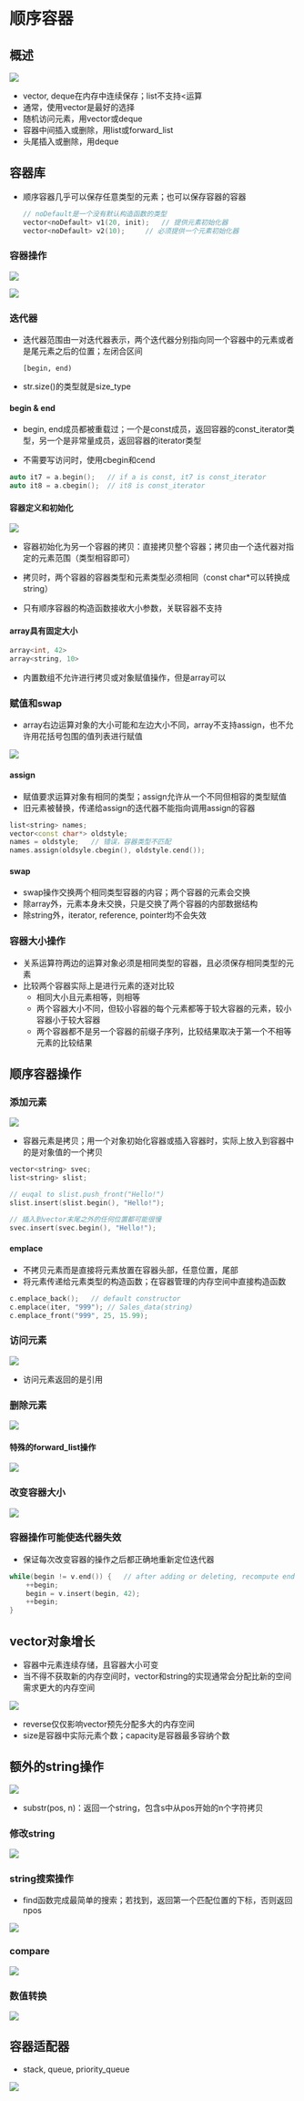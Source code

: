 # 顺序容器

## 概述

![](https://github.com/tom-jerr/MyblogImg/raw/main/C++/IO/shuncontainer.png)

- vector, deque在内存中连续保存；list不支持<运算
- 通常，使用vector是最好的选择
- 随机访问元素，用vector或deque
- 容器中间插入或删除，用list或forward_list
- 头尾插入或删除，用deque

## 容器库

- 顺序容器几乎可以保存任意类型的元素；也可以保存容器的容器

  ~~~c++
  // noDefault是一个没有默认构造函数的类型
  vector<noDefault> v1(20, init);	// 提供元素初始化器
  vector<noDefault> v2(10);		// 必须提供一个元素初始化器
  ~~~

### 容器操作

![](https://github.com/tom-jerr/MyblogImg/raw/main/C++/IO/container_opt1.png)

![](https://github.com/tom-jerr/MyblogImg/raw/main/C++/IO/container_opt2.png)

### 迭代器

- 迭代器范围由一对迭代器表示，两个迭代器分别指向同一个容器中的元素或者是尾元素之后的位置；左闭合区间

  ~~~
  [begin, end)
  ~~~

- str.size()的类型就是size_type

#### begin & end

- begin, end成员都被重载过；一个是const成员，返回容器的const_iterator类型，另一个是非常量成员，返回容器的iterator类型

- 不需要写访问时，使用cbegin和cend

~~~c++
auto it7 = a.begin();	// if a is const, it7 is const_iterator
auto it8 = a.cbegin();	// it8 is const_iterator
~~~

#### 容器定义和初始化

![](https://github.com/tom-jerr/MyblogImg/raw/main/C++/IO/container_init.png)

- 容器初始化为另一个容器的拷贝：直接拷贝整个容器；拷贝由一个迭代器对指定的元素范围（类型相容即可）
- 拷贝时，两个容器的容器类型和元素类型必须相同（const char*可以转换成string）

- 只有顺序容器的构造函数接收大小参数，关联容器不支持

#### array具有固定大小

~~~c++
array<int, 42>
array<string, 10>
~~~

- 内置数组不允许进行拷贝或对象赋值操作，但是array可以

### 赋值和swap

- array右边运算对象的大小可能和左边大小不同，array不支持assign，也不允许用花括号包围的值列表进行赋值

![](https://github.com/tom-jerr/MyblogImg/raw/main/C++/IO/assign.png)

#### assign

- 赋值要求运算对象有相同的类型；assign允许从一个不同但相容的类型赋值
- 旧元素被替换，传递给assign的迭代器不能指向调用assign的容器

~~~c++
list<string> names;
vector<const char*> oldstyle;
names = oldstyle;	// 错误，容器类型不匹配
names.assign(oldsyle.cbegin(), oldstyle.cend());
~~~

#### swap

- swap操作交换两个相同类型容器的内容；两个容器的元素会交换
- 除array外，元素本身未交换，只是交换了两个容器的内部数据结构
- 除string外，iterator, reference, pointer均不会失效

### 容器大小操作

- 关系运算符两边的运算对象必须是相同类型的容器，且必须保存相同类型的元素
- 比较两个容器实际上是进行元素的逐对比较
  - 相同大小且元素相等，则相等
  - 两个容器大小不同，但较小容器的每个元素都等于较大容器的元素，较小容器小于较大容器
  - 两个容器都不是另一个容器的前缀子序列，比较结果取决于第一个不相等元素的比较结果

## 顺序容器操作

### 添加元素

![](https://github.com/tom-jerr/MyblogImg/raw/main/C++/IO/add.png)

- 容器元素是拷贝；用一个对象初始化容器或插入容器时，实际上放入到容器中的是对象值的一个拷贝

~~~c++
vector<string> svec;
list<string> slist;

// euqal to slist.push_front("Hello!")
slist.insert(slist.begin(), "Hello!");

// 插入到vector末尾之外的任何位置都可能很慢
svec.insert(svec.begin(), "Hello!");
~~~

#### emplace

- 不拷贝元素而是直接将元素放置在容器头部，任意位置，尾部
- 将元素传递给元素类型的构造函数；在容器管理的内存空间中直接构造函数

~~~c++
c.emplace_back();	// default constructor
c.emplace(iter, "999");	// Sales_data(string)
c.emplace_front("999", 25, 15.99);
~~~

### 访问元素

![](https://github.com/tom-jerr/MyblogImg/raw/main/C++/IO/access.png)

- 访问元素返回的是引用

### 删除元素

![](https://github.com/tom-jerr/MyblogImg/raw/main/C++/IO/delete.png)

#### 特殊的forward_list操作

![](https://github.com/tom-jerr/MyblogImg/raw/main/C++/IO/f_list_del.png)

### 改变容器大小

![](https://github.com/tom-jerr/MyblogImg/raw/main/C++/IO/resize.png)

### 容器操作可能使迭代器失效

- 保证每次改变容器的操作之后都正确地重新定位迭代器

~~~c++
while(begin != v.end()) {	// after adding or deleting, recompute end of vector
    ++begin;
    begin = v.insert(begin, 42);
    ++begin;
}
~~~

## vector对象增长

- 容器中元素连续存储，且容器大小可变
- 当不得不获取新的内存空间时，vector和string的实现通常会分配比新的空间需求更大的内存空间

![](https://github.com/tom-jerr/MyblogImg/raw/main/C++/IO/capacity.png)

- reverse仅仅影响vector预先分配多大的内存空间
- size是容器中实际元素个数；capacity是容器最多容纳个数

## 额外的string操作

![](https://github.com/tom-jerr/MyblogImg/raw/main/C++/IO/string.png)

- substr(pos, n)：返回一个string，包含s中从pos开始的n个字符拷贝

### 修改string

![](https://github.com/tom-jerr/MyblogImg/raw/main/C++/IO/change_string.png)

### string搜索操作

- find函数完成最简单的搜索；若找到，返回第一个匹配位置的下标，否则返回npos

![](https://github.com/tom-jerr/MyblogImg/raw/main/C++/IO/string_find.png)

### compare

![](https://github.com/tom-jerr/MyblogImg/raw/main/C++/IO/compare.png)

### 数值转换

![](https://github.com/tom-jerr/MyblogImg/raw/main/C++/IO/stoi.png)

## 容器适配器

- stack, queue, priority_queue

![](https://github.com/tom-jerr/MyblogImg/raw/main/C++/IO/adaptor.png)

